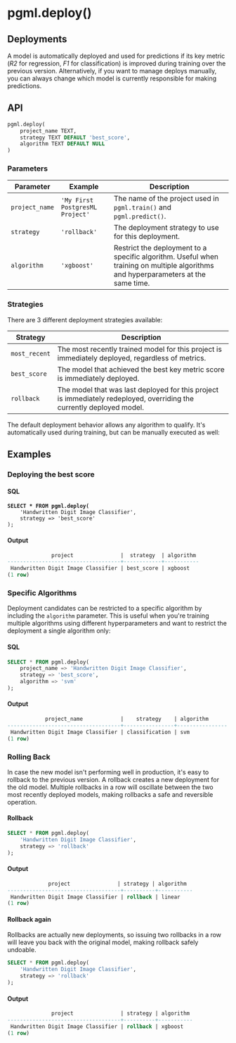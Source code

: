 # pgml.deploy()

## Deployments

A model is automatically deployed and used for predictions if its key metric (_R2_ for regression, _F1_ for classification) is improved during training over the previous version. Alternatively, if you want to manage deploys manually, you can always change which model is currently responsible for making predictions.

## API

```sql
pgml.deploy(
    project_name TEXT,
    strategy TEXT DEFAULT 'best_score',
    algorithm TEXT DEFAULT NULL
)
```

### Parameters

| Parameter      | Example                         | Description                                                                                                                        |
| -------------- | ------------------------------- | ---------------------------------------------------------------------------------------------------------------------------------- |
| `project_name` | `'My First PostgresML Project'` | The name of the project used in `pgml.train()` and `pgml.predict()`.                                                               |
| `strategy`     | `'rollback'`                    | The deployment strategy to use for this deployment.                                                                                |
| `algorithm`    | `'xgboost'`                     | Restrict the deployment to a specific algorithm. Useful when training on multiple algorithms and hyperparameters at the same time. |

### **Strategies**

There are 3 different deployment strategies available:

| Strategy      | Description                                                                                                           |
| ------------- | --------------------------------------------------------------------------------------------------------------------- |
| `most_recent` | The most recently trained model for this project is immediately deployed, regardless of metrics.                      |
| `best_score`  | The model that achieved the best key metric score is immediately deployed.                                            |
| `rollback`    | The model that was last deployed for this project is immediately redeployed, overriding the currently deployed model. |

The default deployment behavior allows any algorithm to qualify. It's automatically used during training, but can be manually executed as well:

## Examples

### Deploying the best score

#### SQL

<pre class="language-sql"><code class="lang-sql"><strong>SELECT * FROM pgml.deploy(
</strong>    'Handwritten Digit Image Classifier',
    strategy => 'best_score'
);
</code></pre>

#### Output

```sql
              project               |  strategy  | algorithm
------------------------------------+------------+-----------
 Handwritten Digit Image Classifier | best_score | xgboost
(1 row)
```

### **Specific Algorithms**

Deployment candidates can be restricted to a specific algorithm by including the `algorithm` parameter. This is useful when you're training multiple algorithms using different hyperparameters and want to restrict the deployment a single algorithm only:

#### SQL

```sql
SELECT * FROM pgml.deploy(
    project_name => 'Handwritten Digit Image Classifier', 
    strategy => 'best_score', 
    algorithm => 'svm'
);
```

#### Output

```sql
            project_name            |    strategy    | algorithm
------------------------------------+----------------+----------------
 Handwritten Digit Image Classifier | classification | svm
(1 row)
```



### Rolling Back

In case the new model isn't performing well in production, it's easy to rollback to the previous version. A rollback creates a new deployment for the old model. Multiple rollbacks in a row will oscillate between the two most recently deployed models, making rollbacks a safe and reversible operation.

#### Rollback

```sql
SELECT * FROM pgml.deploy(
	'Handwritten Digit Image Classifier',
	strategy => 'rollback'
);
```

#### Output

```sql
             project               | strategy | algorithm
------------------------------------+----------+-----------
 Handwritten Digit Image Classifier | rollback | linear
(1 row)
```

#### Rollback again

Rollbacks are actually new deployments, so issuing two rollbacks in a row will leave you back with the original model, making rollback safely undoable.

```sql
SELECT * FROM pgml.deploy(
	'Handwritten Digit Image Classifier',
	strategy => 'rollback'
);
```

#### Output

```sql
              project               | strategy | algorithm
------------------------------------+----------+-----------
 Handwritten Digit Image Classifier | rollback | xgboost
(1 row)
```
